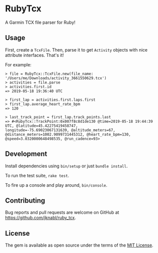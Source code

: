 # RubyTcx


A Garmin TCX file parser for Ruby!

## Usage

First, create a `TcxFile`. Then, parse it to get `Activity` objects with nice attribute interfaces. That's it! 

For example: 

```
> file = RubyTcx::TcxFile.new(file_name: '/Users/me/Downloads/activity_3661550629.tcx')
> activities = file.parse
> activities.first.id
=> 2019-05-18 19:36:40 UTC

> first_lap = activities.first.laps.first
> first_lap.average_heart_rate_bpm
=> 120

> last_track_point = first_lap.track_points.last
=> #<RubyTcx::TrackPoint:0x007f8c8d1de130 @time=2019-05-18 19:44:39 UTC, @latitude=45.42275419458747, 
longitude=-75.69023067131639, @altitude_meters=67, @distance_meters=1002.9099731445312, @heart_rate_bpm=130, 
@speed=3.0320000648498535, @run_cadence=93>

```

## Development

Install dependencies using `bin/setup` or just `bundle install`.

To run the test suite, `rake test`. 

To fire up a console and play around, `bin/console`.

## Contributing

Bug reports and pull requests are welcome on GitHub at https://github.com/jknabl/ruby_tcx.

## License

The gem is available as open source under the terms of the [MIT License](https://opensource.org/licenses/MIT).
